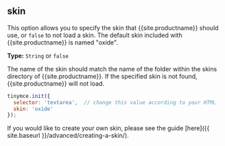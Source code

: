 ## skin

This option allows you to specify the skin that {{site.productname}} should use, or `false` to not load a skin. The default skin included with {{site.productname}} is named "oxide".

**Type:** `String` or `false`

The name of the skin should match the name of the folder within the skins directory of {{site.productname}}. If the specified skin is not found, {{site.productname}} will not load.

```js
tinymce.init({
  selector: 'textarea',  // change this value according to your HTML
  skin: 'oxide'
});
```

If you would like to create your own skin, please see the guide [here]({{ site.baseurl }}/advanced/creating-a-skin/).
